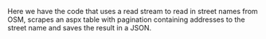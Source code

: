 Here we have the code that uses a read stream to read in street names from OSM, scrapes an aspx table with pagination containing addresses to the street name and saves the result in a JSON.
